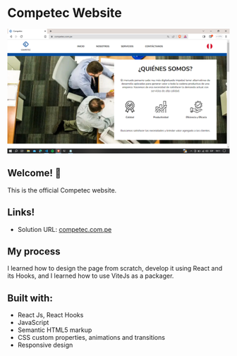 # Competec Website

![Design preview for the QR code component coding challenge](./design/CompetecWebsite.png)

## Welcome! 👋

This is the official Competec website.

## Links!

  - Solution URL: [competec.com.pe](https://competec.com.pe/)
  
## My process

I learned how to design the page from scratch, develop it using React and its Hooks, and I learned how to use ViteJs as a packager.

## Built with: 

- React Js, React Hooks
- JavaScript
- Semantic HTML5 markup
- CSS custom properties, animations and transitions
- Responsive design
